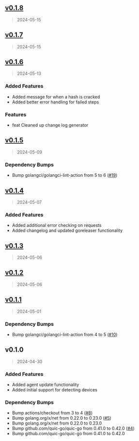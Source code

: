 
<a name="v0.1.8"></a>
## [v0.1.8](https://github.com/unclesp1d3r/CipherSwarmAgent/compare/v0.1.7...v0.1.8)

> 2024-05-15


<a name="v0.1.7"></a>
## [v0.1.7](https://github.com/unclesp1d3r/CipherSwarmAgent/compare/v0.1.6...v0.1.7)

> 2024-05-15


<a name="v0.1.6"></a>
## [v0.1.6](https://github.com/unclesp1d3r/CipherSwarmAgent/compare/v0.1.5...v0.1.6)

> 2024-05-13

### Added Features

* Added message for when a hash is cracked
* Added better error handling for failed steps

### Features

* feat Cleaned up change log generator


<a name="v0.1.5"></a>
## [v0.1.5](https://github.com/unclesp1d3r/CipherSwarmAgent/compare/v0.1.4...v0.1.5)

> 2024-05-09

### Dependency Bumps

* Bump golangci/golangci-lint-action from 5 to 6 ([#19](https://github.com/unclesp1d3r/CipherSwarmAgent/issues/19))


<a name="v0.1.4"></a>
## [v0.1.4](https://github.com/unclesp1d3r/CipherSwarmAgent/compare/v0.1.3...v0.1.4)

> 2024-05-07

### Added Features

* Added additional error checking on requests
* Added changelog and updated goreleaser functionality


<a name="v0.1.3"></a>
## [v0.1.3](https://github.com/unclesp1d3r/CipherSwarmAgent/compare/v0.1.2...v0.1.3)

> 2024-05-06


<a name="v0.1.2"></a>
## [v0.1.2](https://github.com/unclesp1d3r/CipherSwarmAgent/compare/v0.1.1...v0.1.2)

> 2024-05-06


<a name="v0.1.1"></a>
## [v0.1.1](https://github.com/unclesp1d3r/CipherSwarmAgent/compare/v0.1.0...v0.1.1)

> 2024-05-01

### Dependency Bumps

* Bump golangci/golangci-lint-action from 4 to 5 ([#10](https://github.com/unclesp1d3r/CipherSwarmAgent/issues/10))


<a name="v0.1.0"></a>
## v0.1.0

> 2024-04-30

### Added Features

* Added agent update functionality
* Added initial support for detecting devices

### Dependency Bumps

* Bump actions/checkout from 3 to 4 ([#8](https://github.com/unclesp1d3r/CipherSwarmAgent/issues/8))
* Bump golang.org/x/net from 0.22.0 to 0.23.0 ([#5](https://github.com/unclesp1d3r/CipherSwarmAgent/issues/5))
* Bump golang.org/x/net from 0.22.0 to 0.23.0
* Bump github.com/quic-go/quic-go from 0.41.0 to 0.42.0 ([#4](https://github.com/unclesp1d3r/CipherSwarmAgent/issues/4))
* Bump github.com/quic-go/quic-go from 0.41.0 to 0.42.0

